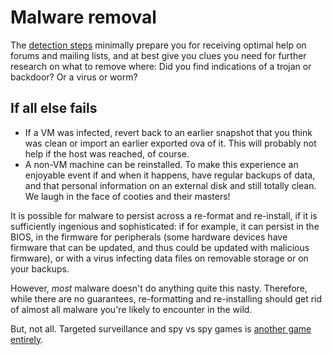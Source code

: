 # Malware removal

The [detection steps](Malware-detection.md) minimally prepare you for receiving optimal help on forums and mailing lists, and at best give you clues you need for further research on what to remove where: Did you find indications of a trojan or backdoor? Or a virus or worm?

## If all else fails

* If a VM was infected, revert back to an earlier snapshot that you think was clean or import an earlier exported ova of it. This will probably not help if the host was reached, of course.
* A non-VM machine can be reinstalled. To make this experience an enjoyable event if and when it happens, have regular backups of data, and that personal information on an external disk and still totally clean. We laugh in the face of cooties and their masters!

It is possible for malware to persist across a re-format and re-install, if it is sufficiently ingenious and sophisticated: if for example, it can persist in the BIOS, in the firmware for peripherals (some hardware devices have firmware that can be updated, and thus could be updated with malicious firmware), or with a virus infecting data files on removable storage or on your backups. 

However, *most* malware doesn't do anything quite this nasty. Therefore, while there are no guarantees, re-formatting and re-installing should get rid of almost all malware you're likely to encounter in the wild. 

But, not all. Targeted surveillance and spy vs spy games is [another game entirely](https://tymyrddin.wiki/forensics/malware).


